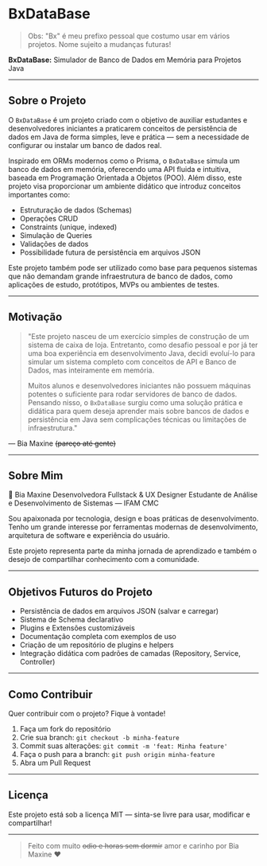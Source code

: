 # BxDataBase

> Obs: "Bx" é meu prefixo pessoal que costumo usar em vários projetos. Nome sujeito a mudanças futuras!

**BxDataBase:** Simulador de Banco de Dados em Memória para Projetos Java

---

## Sobre o Projeto

O `BxDataBase` é um projeto criado com o objetivo de auxiliar estudantes e desenvolvedores iniciantes a praticarem conceitos de persistência de dados em Java de forma simples, leve e prática — sem a necessidade de configurar ou instalar um banco de dados real.

Inspirado em ORMs modernos como o Prisma, o `BxDataBase` simula um banco de dados em memória, oferecendo uma API fluida e intuitiva, baseada em Programação Orientada a Objetos (POO). Além disso, este projeto visa proporcionar um ambiente didático que introduz conceitos importantes como:

- Estruturação de dados (Schemas)
- Operações CRUD
- Constraints (unique, indexed)
- Simulação de Queries
- Validações de dados
- Possibilidade futura de persistência em arquivos JSON

Este projeto também pode ser utilizado como base para pequenos sistemas que não demandam grande infraestrutura de banco de dados, como aplicações de estudo, protótipos, MVPs ou ambientes de testes.

---

## Motivação

> "Este projeto nasceu de um exercício simples de construção de um sistema de caixa de loja. Entretanto, como desafio pessoal e por já ter uma boa experiência em desenvolvimento Java, decidi evoluí-lo para simular um sistema completo com conceitos de API e Banco de Dados, mas inteiramente em memória.
>
>Muitos alunos e desenvolvedores iniciantes não possuem máquinas potentes o suficiente para rodar servidores de banco de dados. Pensando nisso, o `BxDataBase` surgiu como uma solução prática e didática para quem deseja aprender mais sobre bancos de dados e persistência em Java sem complicações técnicas ou limitações de infraestrutura."

— Bia Maxine ~~(pareço até gente)~~

---

## Sobre Mim

🍵 Bia Maxine
Desenvolvedora Fullstack & UX Designer
Estudante de Análise e Desenvolvimento de Sistemas — IFAM CMC

Sou apaixonada por tecnologia, design e boas práticas de desenvolvimento. Tenho um grande interesse por ferramentas modernas de desenvolvimento, arquitetura de software e experiência do usuário.

Este projeto representa parte da minha jornada de aprendizado e também o desejo de compartilhar conhecimento com a comunidade.

---

## Objetivos Futuros do Projeto

- Persistência de dados em arquivos JSON (salvar e carregar)
- Sistema de Schema declarativo
- Plugins e Extensões customizáveis
- Documentação completa com exemplos de uso
- Criação de um repositório de plugins e helpers
- Integração didática com padrões de camadas (Repository, Service, Controller)

---

## Como Contribuir

Quer contribuir com o projeto? Fique à vontade!

1. Faça um fork do repositório
2. Crie sua branch: `git checkout -b minha-feature`
3. Commit suas alterações: `git commit -m 'feat: Minha feature'`
4. Faça o push para a branch: `git push origin minha-feature`
5. Abra um Pull Request

---

## Licença

Este projeto está sob a licença MIT — sinta-se livre para usar, modificar e compartilhar!

---

> Feito com muito ~~odio e horas sem dormir~~ amor e carinho por Bia Maxine ❤️
